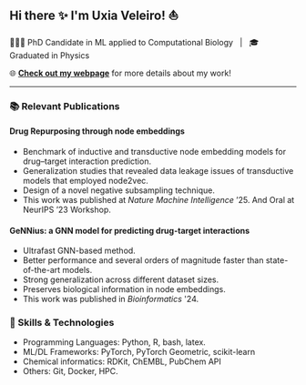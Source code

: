 ## Hi there ✨ I'm Uxia Veleiro! ⛵️

👩🏽‍💻 PhD Candidate in ML applied to Computational Biology  &nbsp;&nbsp;|&nbsp;&nbsp;  🎓Graduated in Physics

🌐 **[Check out my webpage](https://uxiaveleiro.github.io/)** for more details about my work!

---

### 📚 Relevant Publications

#### Drug Repurposing through node embeddings

  - Benchmark of inductive and transductive node embedding models for drug–target interaction prediction.
  - Generalization studies that revealed data leakage issues of transductive models that employed node2vec.
  - Design of a novel negative subsampling technique. 
  - This work was published at *Nature Machine Intelligence* ’25. And Oral at NeurIPS ’23 Workshop.

#### GeNNius: a GNN model for predicting drug-target interactions
  - Ultrafast GNN-based method.
  - Better performance and several orders of magnitude faster than state-of-the-art models.
  - Strong generalization across different dataset sizes.
  - Preserves biological information in node embeddings.
  - This work was published in *Bioinformatics* '24.



### 🤖 Skills & Technologies
  - Programming Languages: Python, R, bash, latex.
  - ML/DL Frameworks: PyTorch, PyTorch Geometric, scikit-learn
  - Chemical informatics: RDKit, ChEMBL, PubChem API
  - Others: Git, Docker, HPC.
